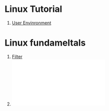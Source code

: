# Linux Tutorial
1. [User Envinronment](https://github.com/huydv398/CentOS/blob/master/User-Envinronment.md)

# Linux fundameltals
1. [Filter](https://github.com/huydv398/CentOS/blob/master/filters-command.md)
2. ![Basic Unix Tool](CentOS\Basic-tool.md)